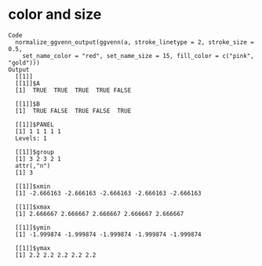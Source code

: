 # color and size

    Code
      normalize_ggvenn_output(ggvenn(a, stroke_linetype = 2, stroke_size = 0.5,
        set_name_color = "red", set_name_size = 15, fill_color = c("pink", "gold")))
    Output
      [[1]]
      [[1]]$A
      [1]  TRUE  TRUE  TRUE  TRUE FALSE
      
      [[1]]$B
      [1]  TRUE FALSE  TRUE FALSE  TRUE
      
      [[1]]$PANEL
      [1] 1 1 1 1 1
      Levels: 1
      
      [[1]]$group
      [1] 3 2 3 2 1
      attr(,"n")
      [1] 3
      
      [[1]]$xmin
      [1] -2.666163 -2.666163 -2.666163 -2.666163 -2.666163
      
      [[1]]$xmax
      [1] 2.666667 2.666667 2.666667 2.666667 2.666667
      
      [[1]]$ymin
      [1] -1.999874 -1.999874 -1.999874 -1.999874 -1.999874
      
      [[1]]$ymax
      [1] 2.2 2.2 2.2 2.2 2.2
      
      

